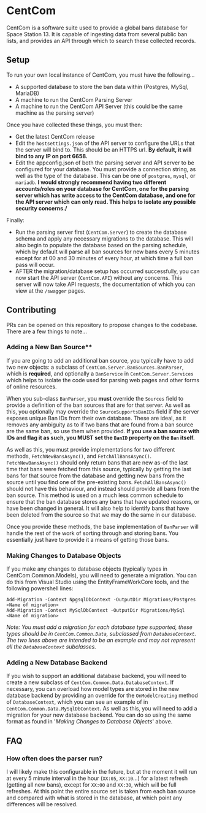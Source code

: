 # CentCom
CentCom is a software suite used to provide a global bans database for Space Station 13. It is capable of ingesting data from several public ban lists, and provides an API through which to search these collected records.

## Setup
To run your own local instance of CentCom, you must have the following...
- A supported database to store the ban data within (Postgres, MySql, MariaDB)
- A machine to run the CentCom Parsing Server
- A machine to run the CentCom API Server (this could be the same machine as the parsing server)

Once you have collected these things, you must then:
- Get the latest CentCom release
- Edit the ``hostsettings.json`` of the API server to configure the URLs that the server will bind to. This should be an HTTPS url. **By default, it will bind to any IP on port 6658.**
- Edit the appconfig.json of both the parsing server and API server to be configured for your database. You must provide a connection string, as well as the type of the database. This can be one of ``postgres``, ``mysql``, or ``mariadb``.  **I would strongly recommend having two different accounts/roles on your database for CentCom, one for the parsing server which has write access to the CentCom database, and one for the API server which can only read. This helps to isolate any possible security concerns./**

Finally:
- Run the parsing server first (``CentCom.Server``) to create the database schema and apply any necessary migrations to the database. This will also begin to populate the database based on the parsing schedule, which by default will parse all ban sources for new bans every 5 minutes except for at 00 and 30 minutes of every hour, at which time a full ban pass will occur.
- AFTER the migration/database setup has occurred successfully, you can now start the API server (``CentCom.API``) without any concerns. This server will now take API requests, the documentation of which you can view at the ``/swagger`` pages.

## Contributing
PRs can be opened on this repository to propose changes to the codebase. There are a few things to note...

### Adding a New Ban Source**

If you are going to add an additional ban source, you typically have to add two new objects: a subclass of ``CentCom.Server.BanSources.BanParser``, which is **required**, and optionally a ``BanService`` in ``CentCom.Server.Services`` which helps to isolate the code used for parsing web pages and other forms of online resources.

When you sub-class ``BanParser``, you **must** override the ``Sources`` field to provide a definition of the ban sources that are for that server. As well as this, you optionally may override the ``SourceSupportsBanIDs`` field if the server exposes unique Ban IDs from their own database. These are ideal, as it removes any ambiguity as to if two bans that are found from a ban source are the same ban, so use them when provided. **If you use a ban source with IDs and flag it as such, you MUST set the ``BanID`` property on the ``Ban`` itself.**

As well as this, you must provide implementations for two different methods, ``FetchNewBansAsync()``, and ``FetchAllBansAsync()``. ``FetchNewBansAsync()`` should only return bans that are new as-of the last time that bans were fetched from this source, typically by getting the last bans for that source from the database and getting new bans from the source until you find one of the pre-existing bans. ``FetchAllBansAsync()`` should not have this behaviour, and instead should provide all bans from the ban source. This method is used on a much less common schedule to ensure that the ban database stores any bans that have updated reasons, or have been changed in general. It will also help to identify bans that have been deleted from the source so that we may do the same in our database.

Once you provide these methods, the base implementation of ``BanParser`` will handle the rest of the work of sorting through and storing bans. You essentially just have to provide it a means of getting those bans.

### Making Changes to Database Objects

If you make any changes to database objects (typically types in CentCom.Common.Models), you will need to generate a migration. You can do this from Visual Studio using the EntityFrameWorkCore tools, and the following powershell lines:
```
Add-Migration -Context NpgsqlDbContext -OutputDir Migrations/Postgres <Name of migration>
Add-Migration -Context MySqlDbContext -OutputDir Migrations/MySql <Name of migration>
```
*Note: You must add a migration for each database type supported, these types should be in ``CentCom.Common.Data``, subclassed from ``DatabaseContext``. The two lines above are intended to be an example and may not represent all the ``DatabaseContext`` subclasses.*

### Adding a New Database Backend

If you wish to support an additional database backend, you will need to create a new subclass of ``CentCom.Common.Data.DatabaseContext``. If necessary, you can overload how model types are stored in the new database backend by providing an override for the ``OnModelCreating`` method of ``DatabaseContext``, which you can see an example of in ``CentCom.Common.Data.MySqlDbContext``. As well as this, you will need to add a migration for your new database backend. You can do so using the same format as found in '*Making Changes to Database Objects*' above.

## FAQ

### How often does the parser run?

I will likely make this configurable in the future, but at the moment it will run at every 5 minute interval in the hour (``XX:05``, ``XX:10``...) for a latest refresh (getting all new bans), except for ``XX:00`` and ``XX:30``, which will be full refreshes. At this point the entire source set is taken from each ban source and compared with what is stored in the database, at which point any differences will be resolved.